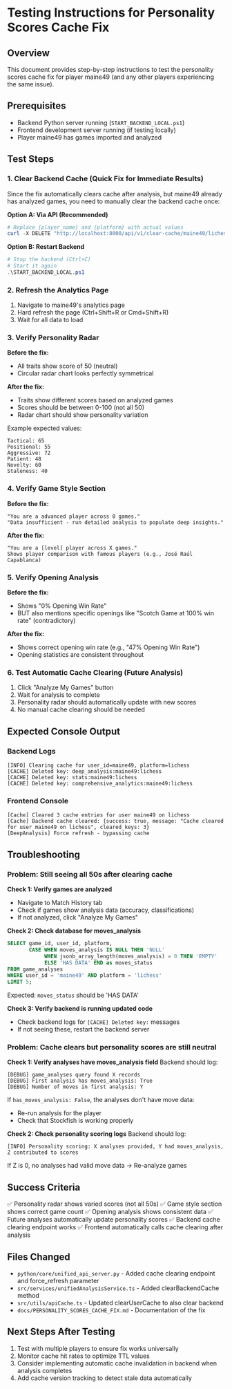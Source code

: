 # Testing Instructions for Personality Scores Cache Fix

## Overview
This document provides step-by-step instructions to test the personality scores cache fix for player maine49 (and any other players experiencing the same issue).

## Prerequisites
- Backend Python server running (`START_BACKEND_LOCAL.ps1`)
- Frontend development server running (if testing locally)
- Player maine49 has games imported and analyzed

## Test Steps

### 1. Clear Backend Cache (Quick Fix for Immediate Results)

Since the fix automatically clears cache after analysis, but maine49 already has analyzed games, you need to manually clear the backend cache once:

**Option A: Via API (Recommended)**
```powershell
# Replace {player_name} and {platform} with actual values
curl -X DELETE "http://localhost:8000/api/v1/clear-cache/maine49/lichess"
```

**Option B: Restart Backend**
```powershell
# Stop the backend (Ctrl+C)
# Start it again
.\START_BACKEND_LOCAL.ps1
```

### 2. Refresh the Analytics Page

1. Navigate to maine49's analytics page
2. Hard refresh the page (Ctrl+Shift+R or Cmd+Shift+R)
3. Wait for all data to load

### 3. Verify Personality Radar

**Before the fix:**
- All traits show score of 50 (neutral)
- Circular radar chart looks perfectly symmetrical

**After the fix:**
- Traits show different scores based on analyzed games
- Scores should be between 0-100 (not all 50)
- Radar chart should show personality variation

Example expected values:
```
Tactical: 65
Positional: 55
Aggressive: 72
Patient: 48
Novelty: 60
Staleness: 40
```

### 4. Verify Game Style Section

**Before the fix:**
```
"You are a advanced player across 0 games."
"Data insufficient - run detailed analysis to populate deep insights."
```

**After the fix:**
```
"You are a [level] player across X games."
Shows player comparison with famous players (e.g., José Raúl Capablanca)
```

### 5. Verify Opening Analysis

**Before the fix:**
- Shows "0% Opening Win Rate"
- BUT also mentions specific openings like "Scotch Game at 100% win rate" (contradictory)

**After the fix:**
- Shows correct opening win rate (e.g., "47% Opening Win Rate")
- Opening statistics are consistent throughout

### 6. Test Automatic Cache Clearing (Future Analysis)

1. Click "Analyze My Games" button
2. Wait for analysis to complete
3. Personality radar should automatically update with new scores
4. No manual cache clearing should be needed

## Expected Console Output

### Backend Logs
```
[INFO] Clearing cache for user_id=maine49, platform=lichess
[CACHE] Deleted key: deep_analysis:maine49:lichess
[CACHE] Deleted key: stats:maine49:lichess
[CACHE] Deleted key: comprehensive_analytics:maine49:lichess
```

### Frontend Console
```
[Cache] Cleared 3 cache entries for user maine49 on lichess
[Cache] Backend cache cleared: {success: true, message: "Cache cleared for user maine49 on lichess", cleared_keys: 3}
[DeepAnalysis] Force refresh - bypassing cache
```

## Troubleshooting

### Problem: Still seeing all 50s after clearing cache

**Check 1: Verify games are analyzed**
- Navigate to Match History tab
- Check if games show analysis data (accuracy, classifications)
- If not analyzed, click "Analyze My Games"

**Check 2: Check database for moves_analysis**
```sql
SELECT game_id, user_id, platform,
       CASE WHEN moves_analysis IS NULL THEN 'NULL'
            WHEN jsonb_array_length(moves_analysis) = 0 THEN 'EMPTY'
            ELSE 'HAS DATA' END as moves_status
FROM game_analyses
WHERE user_id = 'maine49' AND platform = 'lichess'
LIMIT 5;
```

Expected: `moves_status` should be 'HAS DATA'

**Check 3: Verify backend is running updated code**
- Check backend logs for `[CACHE] Deleted key:` messages
- If not seeing these, restart the backend server

### Problem: Cache clears but personality scores are still neutral

**Check 1: Verify analyses have moves_analysis field**
Backend should log:
```
[DEBUG] game_analyses query found X records
[DEBUG] First analysis has moves_analysis: True
[DEBUG] Number of moves in first analysis: Y
```

If `has_moves_analysis: False`, the analyses don't have move data:
- Re-run analysis for the player
- Check that Stockfish is working properly

**Check 2: Check personality scoring logs**
Backend should log:
```
[INFO] Personality scoring: X analyses provided, Y had moves_analysis, Z contributed to scores
```

If Z is 0, no analyses had valid move data → Re-analyze games

## Success Criteria

✅ Personality radar shows varied scores (not all 50s)
✅ Game style section shows correct game count
✅ Opening analysis shows consistent data
✅ Future analyses automatically update personality scores
✅ Backend cache clearing endpoint works
✅ Frontend automatically calls cache clearing after analysis

## Files Changed

- `python/core/unified_api_server.py` - Added cache clearing endpoint and force_refresh parameter
- `src/services/unifiedAnalysisService.ts` - Added clearBackendCache method
- `src/utils/apiCache.ts` - Updated clearUserCache to also clear backend
- `docs/PERSONALITY_SCORES_CACHE_FIX.md` - Documentation of the fix

## Next Steps After Testing

1. Test with multiple players to ensure fix works universally
2. Monitor cache hit rates to optimize TTL values
3. Consider implementing automatic cache invalidation in backend when analysis completes
4. Add cache version tracking to detect stale data automatically
